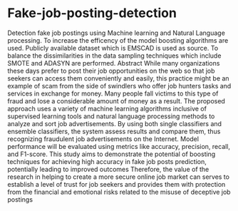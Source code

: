 # Fake-job-posting-detection
Detection fake job postings using Machine learning and Natural Language processing. To increase the efficency of the model boosting algorithms are used. Publicly available dataset which is EMSCAD is used as source. To balance the dissimilarities in the data sampling techniques which include SMOTE and ADASYN are performed.
Abstract
While many organizations these days prefer to post their job opportunities
on the web so that job seekers can access them conveniently and easily, this
practice might be an example of scam from the side of swindlers who offer job
hunters tasks and services in exchange for money. Many people fall victims to
this type of fraud and lose a considerable amount of money as a result. The
proposed approach uses a variety of machine learning algorithms inclusive of
supervised learning tools and natural language processing methods to analyze
and sort job advertisements. By using both single classifiers and ensemble
classifiers, the system assess results and compare them, thus recognizing
fraudulent job advertisements on the Internet. Model performance will be
evaluated using metrics like accuracy, precision, recall, and F1-score. This
study aims to demonstrate the potential of boosting techniques for achieving
high accuracy in fake job posts prediction, potentially leading to improved
outcomes
Therefore, the value of the research in helping to create a more secure
online job market can serves to establish a level of trust for job seekers and
provides them with protection from the financial and emotional risks related
to the misuse of deceptive job postings
